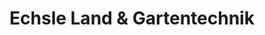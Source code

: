 ---
title: "Echsle Land & Gartentechnik"
url: /bingen/echsle-land-und-gartentechnik/
shop: Platzpflege
---